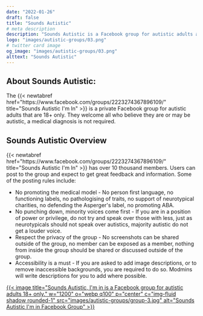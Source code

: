 ```yaml
---
date: "2022-01-26"
draft: false
title: "Sounds Autistic"
# meta description
description: "Sounds Autistic is a Facebook group for autistic adults and those who believe they might be. A medical diagnosis is not required."
logo: "images/autistic-groups/03.png"
# twitter card image
og_image: "images/autistic-groups/03.png"
alttext: "Sounds Autistic"
---
```


<h2 class="h3 mb-3">About Sounds Autistic:</h2>
The {{< newtabref  href="https://www.facebook.com/groups/2223274367896109/" title="Sounds Autistic I'm In" >}} is a private Facebook group for autistic adults that are 18+ only. They welcome all who believe they are or may be autistic, a medical diagnosis is not required.

<h2 class="h3 mb-3">Sounds Autistic Overview</h2>
{{< newtabref  href="https://www.facebook.com/groups/2223274367896109/" title="Sounds Autistic I'm In" >}} has over 10 thousand members. Users can post to the group and expect to get great feedback and information. Some of the posting rules include: 

* No promoting the medical model - No person first language, no functioning labels, no pathologising of traits, no support of neurotypical charities, no defending the Asperger's label, no promoting ABA. 
* No punching down, minority voices come first - If you are in a position of power or privilege, do not try and speak over those with less, just as neurotypicals should not speak over autistics, majority autistic do not get a louder voice.
* Respect the privacy of the group - No screenshots can be shared outside of the group, no member can be exposed as a member, nothing from inside the group should be shared or discussed outside of the group.
* Accessibility is a must - If you are asked to add image descriptions, or to remove inaccessible backgrounds, you are required to do so. Modmins will write descriptions for you to add where possible.


<a href="https://www.facebook.com/groups/2223274367896109/" rel="external">{{< image title="Sounds Autistic, I'm in is a Facebook group for autistic adults 18+ only." w="1200" o="webp q100" p="center" c="img-fluid shadow rounded-1" src="images/autistic-groups/group-3.jpg" alt="Sounds Autistic I'm in Facebook Group" >}}</a>
